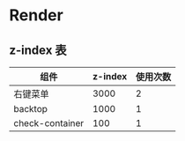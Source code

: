 # Render

## z-index 表

| 组件            | z-index | 使用次数 |
| --------------- | ------- | -------- |
| 右键菜单        | 3000    | 2        |
| backtop         | 1000    | 1        |
| check-container | 100     | 1        |
